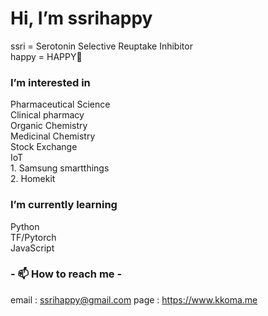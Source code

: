 # Hi, I’m ssrihappy
  ssri = Serotonin Selective Reuptake Inhibitor  
  happy = HAPPY🌱

### I’m interested in  
  Pharmaceutical Science  
  Clinical pharmacy  
  Organic Chemistry  
  Medicinal Chemistry  
  Stock Exchange  
  IoT  
    1. Samsung smartthings  
    2. Homekit  
    

### I’m currently learning  
  Python  
  TF/Pytorch  
  JavaScript  
  
  
### - 📫 How to reach me -

email : ssrihappy@gmail.com
page : https://www.kkoma.me

